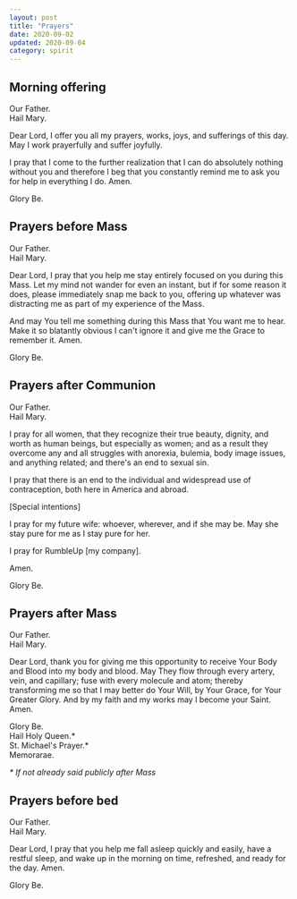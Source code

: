 ```yaml
---
layout: post
title: "Prayers"
date: 2020-09-02
updated: 2020-09-04
category: spirit
---
```


## Morning offering
Our Father.<br>
Hail Mary.<br>

Dear Lord, I offer you all my prayers, works, joys, and sufferings of this day. May I work prayerfully and suffer joyfully.

I pray that I come to the further realization that I can do absolutely nothing without you and therefore I beg that you constantly remind me to ask you for help in everything I do. Amen.

Glory Be.<br>

## Prayers before Mass
Our Father.<br>
Hail Mary.<br>

Dear Lord, I pray that you help me stay entirely focused on you during this Mass. Let my mind not wander for even an instant, but if for some reason it does, please immediately snap me back to you, offering up whatever was distracting me as part of my experience of the Mass.

And may You tell me something during this Mass that You want me to hear. Make it so blatantly obvious I can't ignore it and give me the Grace to remember it. Amen.

Glory Be.<br>

## Prayers after Communion
Our Father.<br>
Hail Mary.<br>

I pray for all women, that they recognize their true beauty, dignity, and worth as human beings, but especially as women; and as a result they overcome any and all struggles with anorexia, bulemia, body image issues, and anything related; and there's an end to sexual sin.

I pray that there is an end to the individual and widespread use of contraception, both here in America and abroad.

[Special intentions]

I pray for my future wife: whoever, wherever, and if she may be. May she stay pure for me as I stay pure for her.

I pray for RumbleUp [my company].

Amen.

Glory Be.<br>

## Prayers after Mass
Our Father.<br>
Hail Mary.<br>

Dear Lord, thank you for giving me this opportunity to receive Your Body and Blood into my body and blood. May They flow through every artery, vein, and capillary; fuse with every molecule and atom; thereby transforming me so that I may better do Your Will, by Your Grace, for Your Greater Glory. And by my faith and my works may I become your Saint. Amen.<br>

Glory Be.<br>
Hail Holy Queen.\*<br>
St. Michael's Prayer.\*<br>
Memorarae.

_* If not already said publicly after Mass_

## Prayers before bed
Our Father.<br>
Hail Mary.<br>

Dear Lord, I pray that you help me fall asleep quickly and easily, have a restful sleep, and wake up in the morning on time, refreshed, and ready for the day. Amen.

Glory Be.<br>
